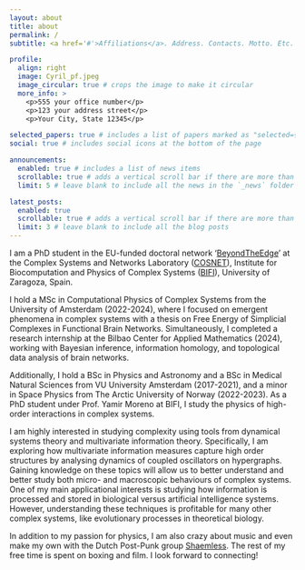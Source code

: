 ```yaml
---
layout: about
title: about
permalink: /
subtitle: <a href='#'>Affiliations</a>. Address. Contacts. Motto. Etc.

profile:
  align: right
  image: Cyril_pf.jpeg
  image_circular: true # crops the image to make it circular
  more_info: >
    <p>555 your office number</p>
    <p>123 your address street</p>
    <p>Your City, State 12345</p>

selected_papers: true # includes a list of papers marked as "selected={true}"
social: true # includes social icons at the bottom of the page

announcements:
  enabled: true # includes a list of news items
  scrollable: true # adds a vertical scroll bar if there are more than 3 news items
  limit: 5 # leave blank to include all the news in the `_news` folder

latest_posts:
  enabled: true
  scrollable: true # adds a vertical scroll bar if there are more than 3 new posts items
  limit: 3 # leave blank to include all the blog posts
---
```


I am a PhD student in the EU-funded doctoral network ‘[BeyondTheEdge](https://www.beyondtheedge.network/)’ at the Complex Systems and Networks Laboratory ([COSNET](https://cosnet.bifi.es/)), Institute for Biocomputation and Physics of Complex Systems ([BIFI](https://bifi.es/team/rommens-cyril-jean-charles/)), University of Zaragoza, Spain.

I hold a MSc in Computational Physics of Complex Systems from the University of Amsterdam (2022-2024), where I focused on emergent phenomena in complex systems with a thesis on Free Energy of Simplicial Complexes in Functional Brain Networks. Simultaneously, I completed a research internship at the Bilbao Center for Applied Mathematics (2024), working with Bayesian inference, information homology, and topological data analysis of brain networks. 

Additionally, I hold a BSc in Physics and Astronomy and a BSc in Medical Natural Sciences from VU University Amsterdam (2017-2021), and a minor in Space Physics from The Arctic University of Norway (2022-2023). As a PhD student under Prof. Yamir Moreno at BIFI, I study the physics of high-order interactions in complex systems.

I am highly interested in studying complexity using tools from dynamical systems theory and multivariate information theory. Specifically, I am exploring how multivariate information measures capture high order structures by analysing dynamics of coupled oscillators on hypergraphs. Gaining knowledge on these topics will allow us to better understand and better study both micro- and macroscopic behaviours of complex systems. One of my main applicational interests is studying how information is processed and stored in biological versus artificial intelligence systems. However, understanding these techniques is profitable for many other complex systems, like evolutionary processes in theoretical biology.  

In addition to my passion for physics, I am also crazy about music and even make my own with the Dutch Post-Punk group [Shaemless](https://shaemless.nl). The rest of my free time is spent on boxing and film. I look forward to connecting!
